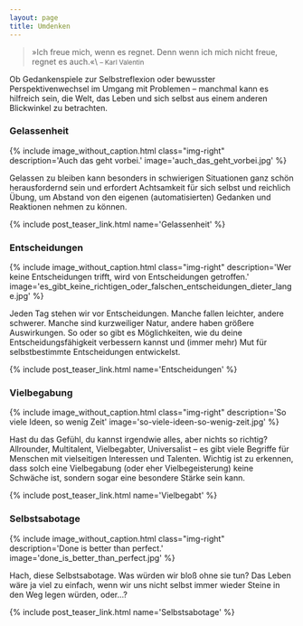 ```yaml
---
layout: page
title: Umdenken
---
```


>»Ich freue mich, wenn es regnet. Denn wenn ich mich nicht freue, regnet es auch.«\\
<small>– Karl Valentin</small>

Ob Gedankenspiele zur Selbstreflexion oder bewusster Perspektivenwechsel im
Umgang mit Problemen – manchmal kann es hilfreich sein, die Welt, das Leben und
sich selbst aus einem anderen Blickwinkel zu betrachten.

### Gelassenheit

{% include image_without_caption.html
  class="img-right"
  description='Auch das geht vorbei.'
  image='auch_das_geht_vorbei.jpg'
%}

Gelassen zu bleiben kann besonders in schwierigen Situationen ganz schön
herausfordernd sein und erfordert Achtsamkeit für sich selbst und reichlich
Übung, um Abstand von den eigenen (automatisierten) Gedanken und Reaktionen
nehmen zu können.

{% include post_teaser_link.html name='Gelassenheit' %}

### Entscheidungen

{% include image_without_caption.html
  class="img-right"
  description='Wer keine Entscheidungen trifft, wird von Entscheidungen getroffen.'
  image='es_gibt_keine_richtigen_oder_falschen_entscheidungen_dieter_lange.jpg'
%}

Jeden Tag stehen wir vor Entscheidungen. Manche fallen leichter, andere
schwerer. Manche sind kurzweiliger Natur, andere haben größere Auswirkungen. So
oder so gibt es Möglichkeiten, wie du deine Entscheidungsfähigkeit verbessern
kannst und (immer mehr) Mut für selbstbestimmte Entscheidungen entwickelst.

{% include post_teaser_link.html name='Entscheidungen' %}

### Vielbegabung

{% include image_without_caption.html
  class="img-right"
  description='So viele Ideen, so wenig Zeit'
  image='so-viele-ideen-so-wenig-zeit.jpg'
%}

Hast du das Gefühl, du kannst irgendwie alles, aber nichts so richtig?
Allrounder, Multitalent, Vielbegabter, Universalist – es gibt viele Begriffe für
Menschen mit vielseitigen Interessen und Talenten. Wichtig ist zu erkennen, dass
solch eine Vielbegabung (oder eher Vielbegeisterung) keine Schwäche ist, sondern
sogar eine besondere Stärke sein kann.

{% include post_teaser_link.html name='Vielbegabt' %}

### Selbstsabotage

{% include image_without_caption.html
  class="img-right"
  description='Done is better than perfect.'
  image='done_is_better_than_perfect.jpg'
%}

Hach, diese Selbstsabotage. Was würden wir bloß ohne sie tun? Das Leben wäre ja
viel zu einfach, wenn wir uns nicht selbst immer wieder Steine in den Weg legen
würden, oder...?

{% include post_teaser_link.html name='Selbstsabotage' %}
